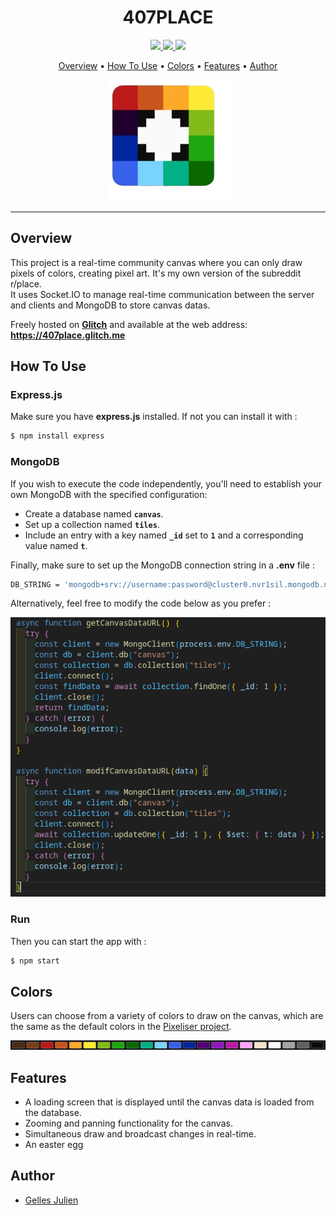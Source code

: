 <h1 align="center">
407PLACE
</h1>

<p align="center">
<a href="https://developer.mozilla.org/en-US/docs/Web/JavaScript">
<img src="https://img.shields.io/badge/JavaScript-F7DF1E?style=for-the-badge&logo=javascript&logoColor=black">
</a>
<a href="https://expressjs.com">
<img src="https://img.shields.io/badge/Express.js-404D59?style=for-the-badge">
</a>
<a href="https://www.mongodb.com/">
<img src="https://img.shields.io/badge/MongoDB-4EA94B?style=for-the-badge&logo=mongodb&logoColor=white">
</a>
</p>

<p align="center">
<a href="#overview">Overview</a> • <a href="#how-to-use">How To Use</a> • <a href="#colors">Colors</a> • <a href="#features">Features</a> • <a href="#author">Author</a><br>
</p>

<p align="center">
<img src="img/logo.png">
</p>

---

## Overview 

This project is a real-time community canvas where you can only draw pixels of colors, creating pixel art. It's my own version of the subreddit r/place.<br>
It uses Socket.IO to manage real-time communication between the server and clients and MongoDB to store canvas datas.

Freely hosted on **[Glitch](https://glitch.com/)** and available at the web address: **https://407place.glitch.me**


## How To Use

### Express.js
Make sure you have **express.js** installed. If not you can install it with :

```bash
$ npm install express
```

### MongoDB

If you wish to execute the code independently, you'll need to establish your own MongoDB with the specified configuration:

- Create a database named **`canvas`**.
- Set up a collection named **`tiles`**.
- Include an entry with a key named **`_id`** set to **`1`** and a corresponding value named **`t`**.

Finally, make sure to set up the MongoDB connection string in a **.env** file :

```bash
DB_STRING = 'mongodb+srv://username:password@cluster0.nvr1sil.mongodb.net/?retryWrites=true&w=majority' #Write here your own MongoDB URI connection string
```


Alternatively, feel free to modify the code below as you prefer :

<img src="img/mongoSetup.png">

### Run

Then you can start the app with :

```bash
$ npm start
```


## Colors

Users can choose from a variety of colors to draw on the canvas, which are the same as the default colors in the [Pixeliser project](https://github.com/Julien-Gelles/Pixeliser).

<img src="img/colors.png">

## Features

- A loading screen that is displayed until the canvas data is loaded from the database.
- Zooming and panning functionality for the canvas.
- Simultaneous draw and broadcast changes in real-time.
- An easter egg 

## Author

- [Gelles Julien](https://www.github.com/julien-gelles)


